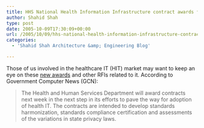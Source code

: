 ```yaml
---
title: HHS National Health Information Infrastructure contract awards forthcoming
author: Shahid Shah
type: post
date: 2005-10-09T17:30:09+00:00
url: /2005/10/09/hhs-national-health-information-infrastructure-contract-awards-forthcoming/
categories:
  - 'Shahid Shah Architecture &amp; Engineering Blog'

---
```

Those of us involved in the healthcare IT (HIT) market may want to keep an eye on these [new awards][1] and other RFIs related to it. According to Government Computer News (GCN):

> The Health and Human Services Department will award contracts next week in the next step in its efforts to pave the way for adoption of health IT. The contracts are intended to develop standards harmonization, standards compliance certification and assessments of the variations in state privacy laws.

 [1]: http://www.gcn.com/vol1_no1/daily-updates/37159-1.html